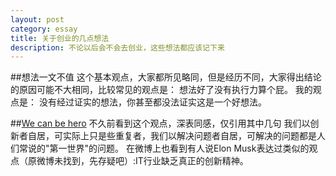```yaml
---
layout:	post
category: essay
title: 关于创业的几点想法
description: 不论以后会不会去创业，这些想法都应该记下来
---
```

##想法一文不值
这个基本观点，大家都所见略同，但是经历不同，大家得出结论的原因可能不大相同，比较常见的观点是：
	想法好了没有执行力算个屁。
我的观点是：
	没有经过证实的想法，你甚至都没法证实这是一个好想法。
	
	
##[We can be hero][]
不久前看到这个观点，深表同感，仅引用其中几句
	我们以创新者自居，可实际上只是些重复者，我们以解决问题者自居，可解决的问题都是人们常说的"第一世界"的问题。
在微博上也看到有人说Elon Musk表达过类似的观点（原微博未找到，先存疑吧）:IT行业缺乏真正的创新精神。

[We can be hero]:https://www.evernote.com/shard/s10/sh/0580fed9-10ec-4ef6-8349-4b260ef8d257/a5264623e4234d6958727c0b67fa9512 '我们可以是英雄'